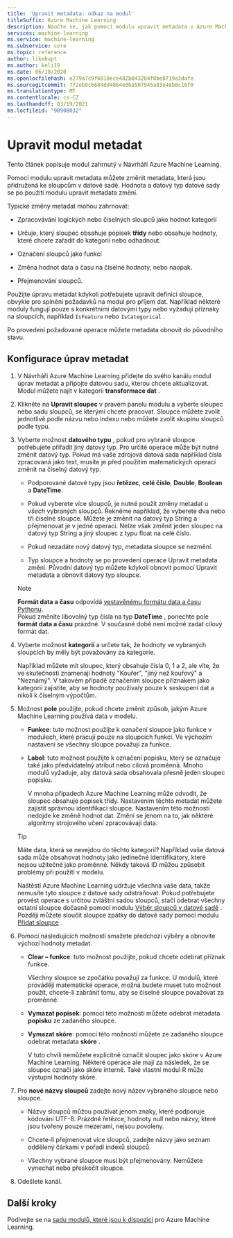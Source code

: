 ```yaml
---
title: 'Upravit metadata: odkaz na modul'
titleSuffix: Azure Machine Learning
description: Naučte se, jak pomocí modulu upravit metadata v Azure Machine Learning změnit metadata, která jsou přidružená ke sloupcům v datové sadě.
services: machine-learning
ms.service: machine-learning
ms.subservice: core
ms.topic: reference
author: likebupt
ms.author: keli19
ms.date: 06/10/2020
ms.openlocfilehash: e279a7c9f6810ece482b043284f0be0719a3dafe
ms.sourcegitcommit: 772eb9c6684dd4864e0ba507945a83e48b8c16f0
ms.translationtype: MT
ms.contentlocale: cs-CZ
ms.lasthandoff: 03/19/2021
ms.locfileid: "90908032"
---
```

# <a name="edit-metadata-module"></a>Upravit modul metadat

Tento článek popisuje modul zahrnutý v Návrháři Azure Machine Learning.

Pomocí modulu upravit metadata můžete změnit metadata, která jsou přidružená ke sloupcům v datové sadě. Hodnota a datový typ datové sady se po použití modulu upravit metadata změní.

Typické změny metadat mohou zahrnovat:
  
+ Zpracovávání logických nebo číselných sloupců jako hodnot kategorií
  
+ Určuje, který sloupec obsahuje popisek **třídy** nebo obsahuje hodnoty, které chcete zařadit do kategorií nebo odhadnout.
  
+ Označení sloupců jako funkcí
  
+ Změna hodnot data a času na číselné hodnoty, nebo naopak.
  
+ Přejmenování sloupců.
  
 Použijte úpravu metadat kdykoli potřebujete upravit definici sloupce, obvykle pro splnění požadavků na modul pro příjem dat. Například některé moduly fungují pouze s konkrétními datovými typy nebo vyžadují příznaky na sloupcích, například `IsFeature` nebo `IsCategorical` .  
  
 Po provedení požadované operace můžete metadata obnovit do původního stavu.
  
## <a name="configure-edit-metadata"></a>Konfigurace úprav metadat
  
1. V Návrháři Azure Machine Learning přidejte do svého kanálu modul úprav metadat a připojte datovou sadu, kterou chcete aktualizovat. Modul můžete najít v kategorii **transformace dat** .
  
1. Klikněte na **Upravit sloupec** v pravém panelu modulu a vyberte sloupec nebo sadu sloupců, se kterými chcete pracovat. Sloupce můžete zvolit jednotlivě podle názvu nebo indexu nebo můžete zvolit skupinu sloupců podle typu.  
  
1. Vyberte možnost **datového typu** , pokud pro vybrané sloupce potřebujete přiřadit jiný datový typ. Pro určité operace může být nutné změnit datový typ. Pokud má vaše zdrojová datová sada například čísla zpracovaná jako text, musíte je před použitím matematických operací změnit na číselný datový typ.

    + Podporované datové typy jsou **řetězec**, **celé číslo**, **Double**, **Boolean** a **DateTime**.

    + Pokud vyberete více sloupců, je nutné použít změny metadat u *všech* vybraných sloupců. Řekněme například, že vyberete dva nebo tři číselné sloupce. Můžete je změnit na datový typ String a přejmenovat je v jedné operaci. Nelze však změnit jeden sloupec na datový typ String a jiný sloupec z typu float na celé číslo.
  
    + Pokud nezadáte nový datový typ, metadata sloupce se nezmění.

    + Typ sloupce a hodnoty se po provedení operace Upravit metadata změní. Původní datový typ můžete kdykoli obnovit pomocí Upravit metadata a obnovit datový typ sloupce.  

    > [!NOTE]
    > **Formát data a času** odpovídá [vestavěnému formátu data a času Pythonu](https://docs.python.org/3/library/datetime.html#strftime-and-strptime-behavior).  
    > Pokud změníte libovolný typ čísla na typ **DateTime** , ponechte pole **formát data a času** prázdné. V současné době není možné zadat cílový formát dat.

1. Vyberte možnost **kategorií** a určete tak, že hodnoty ve vybraných sloupcích by měly být považovány za kategorie.

    Například můžete mít sloupec, který obsahuje čísla 0, 1 a 2, ale víte, že ve skutečnosti znamenají hodnoty "Kouřer", "jiný než kouřový" a "Neznámý". V takovém případě označením sloupce příznakem jako kategorií zajistíte, aby se hodnoty používaly pouze k seskupení dat a nikoli k číselným výpočtům.
  
1. Možnost **pole** použijte, pokud chcete změnit způsob, jakým Azure Machine Learning používá data v modelu.

    + **Funkce**: tuto možnost použijte k označení sloupce jako funkce v modulech, které pracují pouze na sloupcích funkcí. Ve výchozím nastavení se všechny sloupce považují za funkce.  
  
    + **Label**: tuto možnost použijte k označení popisku, který se označuje také jako předvídatelný atribut nebo cílová proměnná. Mnoho modulů vyžaduje, aby datová sada obsahovala přesně jeden sloupec popisku.

        V mnoha případech Azure Machine Learning může odvodit, že sloupec obsahuje popisek třídy. Nastavením těchto metadat můžete zajistit správnou identifikaci sloupce. Nastavením této možnosti nedojde ke změně hodnot dat. Změní se jenom na to, jak některé algoritmy strojového učení zpracovávají data.
  
    > [!TIP]
    > Máte data, která se nevejdou do těchto kategorií? Například vaše datová sada může obsahovat hodnoty jako jedinečné identifikátory, které nejsou užitečné jako proměnné. Někdy taková ID můžou způsobit problémy při použití v modelu.
    >
    > Naštěstí Azure Machine Learning udržuje všechna vaše data, takže nemusíte tyto sloupce z datové sady odstraňovat. Pokud potřebujete provést operace s určitou zvláštní sadou sloupců, stačí odebrat všechny ostatní sloupce dočasně pomocí modulu [Výběr sloupců v datové sadě](select-columns-in-dataset.md) . Později můžete sloučit sloupce zpátky do datové sady pomocí modulu [Přidat sloupce](add-columns.md) .  
  
1. Pomocí následujících možností smažete předchozí výběry a obnovíte výchozí hodnoty metadat.  
  
    + **Clear – funkce**: tuto možnost použijte, pokud chcete odebrat příznak funkce.  
  
         Všechny sloupce se zpočátku považují za funkce. U modulů, které provádějí matematické operace, možná budete muset tuto možnost použít, chcete-li zabránit tomu, aby se číselné sloupce považovat za proměnné.
  
    + **Vymazat popisek**: pomocí této možnosti můžete odebrat metadata **popisku** ze zadaného sloupce.  
  
    + **Vymazat skóre**: pomocí této možnosti můžete ze zadaného sloupce odebrat metadata **skóre** .  
  
         V tuto chvíli nemůžete explicitně označit sloupec jako skóre v Azure Machine Learning. Některé operace ale mají za následek, že se sloupec označí jako skóre interně. Také vlastní modul R může výstupní hodnoty skóre.

1. Pro **nové názvy sloupců** zadejte nový název vybraného sloupce nebo sloupce.  
  
    + Názvy sloupců můžou používat jenom znaky, které podporuje kódování UTF-8. Prázdné řetězce, hodnoty null nebo názvy, které jsou tvořeny pouze mezerami, nejsou povoleny.  
  
    + Chcete-li přejmenovat více sloupců, zadejte názvy jako seznam oddělený čárkami v pořadí indexů sloupců.  
  
    + Všechny vybrané sloupce musí být přejmenovány. Nemůžete vynechat nebo přeskočit sloupce.  
  
1. Odešlete kanál.  

## <a name="next-steps"></a>Další kroky

Podívejte se na [sadu modulů, které jsou k dispozici](module-reference.md) pro Azure Machine Learning.
